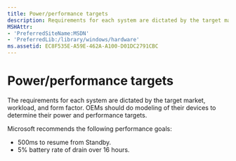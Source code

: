 ```yaml
---
title: Power/performance targets
description: Requirements for each system are dictated by the target market, workload, and form factor. Recommended targets for power/performance based on real-world systems are summarized in this topic.
MSHAttr:
- 'PreferredSiteName:MSDN'
- 'PreferredLib:/library/windows/hardware'
ms.assetid: EC8F535E-A59E-462A-A100-D01DC2791CBC
---
```


# Power/performance targets

The requirements for each system are dictated by the target market, workload, and form factor.
OEMs should do modeling of their devices to determine their power and performance targets.

Microsoft recommends the following performance goals:

-  500ms to resume from Standby.
-  5% battery rate of drain over 16 hours. 




 

 

 






